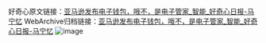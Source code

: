 好奇心原文链接：[亚马逊发布电子钱包，哦不，是电子管家_智能_好奇心日报-马宁忆](https://www.qdaily.com/articles/1575.html)
WebArchive归档链接：[亚马逊发布电子钱包，哦不，是电子管家_智能_好奇心日报-马宁忆](http://web.archive.org/web/20190623145945/https://www.qdaily.com/articles/1575.html)
![image](http://ww3.sinaimg.cn/large/007d5XDply1g3v4jwwnl4j30u02t3nmi)